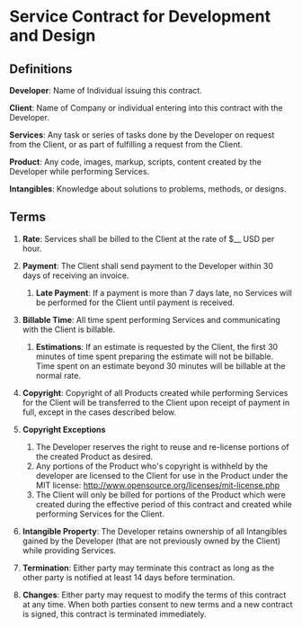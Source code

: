 # Service Contract for Development and Design

## Definitions

**Developer**:
Name of Individual issuing this contract.

**Client**:
Name of Company or individual entering into this contract with the Developer.

**Services**:
Any task or series of tasks done by the Developer on request from the Client,
or as part of fulfilling a request from the Client.

**Product**:
Any code, images, markup, scripts, content created by the Developer while
performing Services.

**Intangibles**:
Knowledge about solutions to problems, methods, or designs.

## Terms

1. **Rate**:
Services shall be billed to the Client at the rate of $__ USD per hour.

2. **Payment**:
The Client shall send payment to the Developer within 30 days of receiving
an invoice.
	
	1. **Late Payment**:
	If a payment is more than 7 days late, no Services will be performed for the
	Client until payment is received.

3. **Billable Time**:
All time spent performing Services and communicating with the Client is
billable.

	1. **Estimations**:
	If an estimate is requested by the Client, the first 30 minutes of time spent
	preparing the estimate will not be billable.  Time spent on an estimate beyond
	30 minutes will be billable at the normal rate.

4. **Copyright**:
Copyright of all Products created while performing Services for the Client will
be transferred to the Client upon receipt of payment in full, except in the
cases described below.

5. **Copyright Exceptions**
	1. The Developer reserves the right to reuse and re-license portions of the
created Product as desired.
	2. Any portions of the Product who's copyright is withheld by the developer
are licensed to the Client for use in the Product under the MIT license:
http://www.opensource.org/licenses/mit-license.php
	3. The Client will only be billed for portions of the Product which were
created during the effective period of this contract and created while
performing Services for the Client.

6. **Intangible Property**:
The Developer retains ownership of all Intangibles gained by the Developer
(that are not previously owned by the Client) while providing Services.

7. **Termination**:
Either party may terminate this contract as long as the other party
is notified at least 14 days before termination.  

8. **Changes**:
Either party may request to modify the terms of this contract at any time.
When both parties consent to new terms and a new contract is signed, this
contract is terminated immediately.
